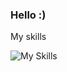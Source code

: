 ### Hello :)

My skills

![My Skills](https://skillicons.dev/icons?i=js,ts,html,css,sass,nodejs,react,vue,laravel,php,dotnet,cs,androidstudio,kotlin,java,python,git,docker,figma&perline=10)

